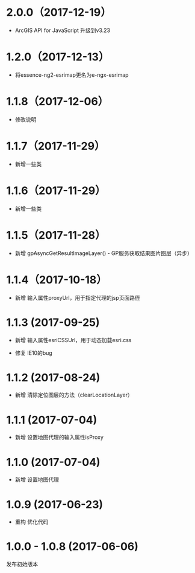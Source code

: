 # 2.0.0（2017-12-19）

- ArcGIS API for JavaScript 升级到v3.23

# 1.2.0（2017-12-13）

- 将essence-ng2-esrimap更名为e-ngx-esrimap

# 1.1.8（2017-12-06）

- 修改说明

# 1.1.7（2017-11-29）

- 新增一些类

# 1.1.6（2017-11-29）

- 新增一些类

# 1.1.5（2017-11-28）

- 新增 gpAsyncGetResultImageLayer() - GP服务获取结果图片图层（异步）

# 1.1.4（2017-10-18）

- 新增 输入属性proxyUrl，用于指定代理的jsp页面路径

# 1.1.3 (2017-09-25)

- 新增 输入属性esriCSSUrl，用于动态加载esri.css

- 修复 IE10的bug

# 1.1.2 (2017-08-24)

- 新增 清除定位图层的方法（clearLocationLayer）

# 1.1.1 (2017-07-04)

- 新增 设置地图代理的输入属性isProxy

# 1.1.0 (2017-07-04)

- 新增 设置地图代理

# 1.0.9 (2017-06-23)

- 重构 优化代码

# 1.0.0 - 1.0.8 (2017-06-06)

发布初始版本
